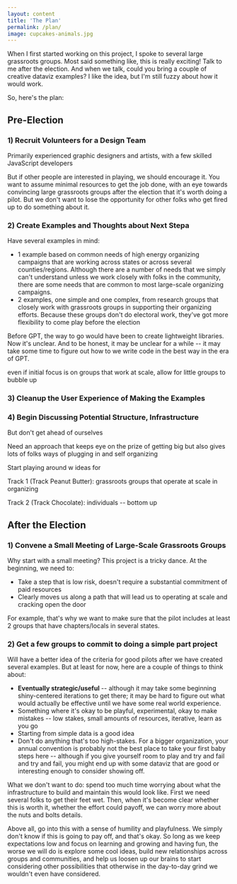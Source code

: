 ```yaml
---
layout: content
title: 'The Plan'
permalink: /plan/
image: cupcakes-animals.jpg
---
```


When I first started working on this project, I spoke to several large grassroots groups. Most said something like, this is really exciting! Talk to me after the election. And when we talk, could you bring a couple of creative dataviz examples? I like the idea, but I'm still fuzzy about how it would work.

So, here's the plan:

## Pre-Election

### 1) Recruit Volunteers for a Design Team

Primarily experienced graphic designers and artists, with a few skilled JavaScript developers

But if other people are interested in playing, we should encourage it. You want to assume minimal resources to get the job done, with an eye towards convincing large grassroots groups after the election that it's worth doing a pilot. But we don't want to lose the opportunity for other folks who get fired up to do something about it.


### 2) Create Examples and Thoughts about Next Stepa


Have several examples in mind:
- 1 example based on common needs of high energy organizing campaigns that are working across states or across several counties/regions. Although there are a number of needs that we simply can't understand unless we work closely with folks in the community, there are some needs that are common to most large-scale organizing campaigns.
- 2 examples, one simple and one complex, from research groups that closely work with grassroots groups in supporting their organizing efforts. Because these groups don't do electoral work, they've got more flexibility to come play before the election


Before GPT, the way to go would have been to create lightweight libraries. Now it's unclear. And to be honest, it may be unclear for a while -- it may take some time to figure out how to we write code in the best way in the era of GPT.




even if initial focus is on groups that work at scale, allow for little groups to bubble up



### 3) Cleanup the User Experience of Making the Examples


### 4) Begin Discussing Potential Structure, Infrastructure

But don't get ahead of ourselves

Need an approach that keeps eye on the prize of getting big but also gives lots of folks ways of plugging in and self organizing

Start playing around w ideas for 

Track 1 (Track Peanut Butter): grassroots groups that operate at scale in organizing

Track 2 (Track Chocolate):  individuals -- bottom up


## After the Election


### 1) Convene a Small Meeting of Large-Scale Grassroots Groups

Why start with a small meeting? This project is a tricky dance. At the beginning, we need to:
- Take a step that is low risk, doesn't require a substantial commitment of paid resources
- Clearly moves us along a path that will lead us to operating at scale and cracking open the door

For example, that's why we want to make sure that the pilot includes at least 2 groups that have chapters/locals in several states.

### 2) Get a few groups to commit to doing a simple part project

Will have a better idea of the criteria for good pilots after we have created several examples. But at least for now, here are a couple of things to think about:
- __Eventually strategic/useful__ -- although it may take some beginning shiny-centered iterations to get there; it may be hard to figure out what would actually be effective until we have some real world experience.
- Something where it's okay to be playful, experimental, okay to make mistakes -- low stakes, small amounts of resources, iterative, learn as you go
- Starting from simple data is a good idea
- Don't do anything that's too high-stakes. For a bigger organization, your annual convention is probably not the best place to take your first baby steps here -- although if you give yourself room to play and try and fail and try and fail, you might end up with some dataviz that are good or interesting enough to consider showing off.


What we don't want to do: spend too much time worrying about what the infrastructure to build and maintain this would look like. First we need several folks to get their feet wet. Then, when it's become clear whether this is worth it, whether the effort could payoff, we can worry more about the nuts and bolts details.

Above all, go into this with a sense of humility and playfulness. We simply don't know if this is going to pay off, and that's okay. So long as we keep expectations low and focus on learning and growing and having fun, the worse we will do is explore some cool ideas, build new relationships across groups and communities, and help us loosen up our brains to start considering other possibilities that otherwise in the day-to-day grind we wouldn't even have considered.
